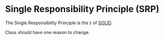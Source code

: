 # Single Responsibility Principle (SRP)

The Single Responsibility Principle is the `S` of [SOLID](../README.md).

Class should have one reason to change.
